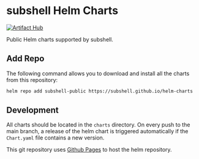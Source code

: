 # subshell Helm Charts

[![Artifact Hub](https://img.shields.io/endpoint?url=https://artifacthub.io/badge/repository/subshell)](https://artifacthub.io/packages/search?repo=subshell)

Public Helm charts supported by subshell.

## Add Repo

The following command allows you to download and install all the charts from this repository:

```sh
helm repo add subshell-public https://subshell.github.io/helm-charts
```

## Development

All charts should be located in the `charts` directory. On every push to the
main branch, a release of the helm chart is triggered automatically if the
`Chart.yaml` file contains a new version.

This git repository uses [Github Pages](https://helm.sh/docs/topics/chart_repository/#github-pages-example) to host the helm repository.
